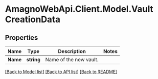 
# AmagnoWebApi.Client.Model.VaultCreationData

## Properties

Name | Type | Description | Notes
------------ | ------------- | ------------- | -------------
**Name** | **string** | Name of the new vault. | 

[[Back to Model list]](../README.md#documentation-for-models)
[[Back to API list]](../README.md#documentation-for-api-endpoints)
[[Back to README]](../README.md)

